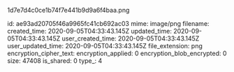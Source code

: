 1d7e7d4c0ce1b74f7e441b9d9a6f4baa.png

id: ae93ad20705f46a9965fc41cb692ac03
mime: image/png
filename: 
created_time: 2020-09-05T04:33:43.145Z
updated_time: 2020-09-05T04:33:43.145Z
user_created_time: 2020-09-05T04:33:43.145Z
user_updated_time: 2020-09-05T04:33:43.145Z
file_extension: png
encryption_cipher_text: 
encryption_applied: 0
encryption_blob_encrypted: 0
size: 47408
is_shared: 0
type_: 4